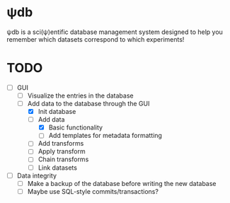 # ψdb
ψdb is a sci(ψ)entific database management system designed to help you remember which datasets correspond to which experiments!

# TODO
* [ ] GUI
   - [ ] Visualize the entries in the database
   - [ ] Add data to the database through the GUI
      * [x] Init database
      * [ ] Add data
         - [x] Basic functionality
         - [ ] Add templates for metadata formatting
      * [ ] Add transforms
      * [ ] Apply transform
      * [ ] Chain transforms
      * [ ] Link datasets
* [ ] Data integrity
    - [ ] Make a backup of the database before writing the new database
    - [ ] Maybe use SQL-style commits/transactions?